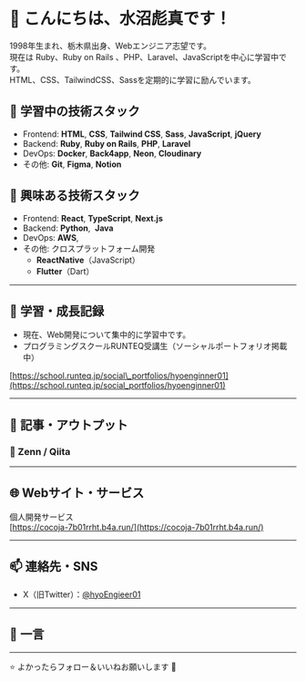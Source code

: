# 👋 こんにちは、水沼彪真です！

1998年生まれ、栃木県出身、Webエンジニア志望です。\
現在は Ruby、Ruby on Rails 、PHP、Laravel、JavaScriptを中心に学習中です。\
HTML、CSS、TailwindCSS、Sassを定期的に学習に励んでいます。


## 🔭 学習中の技術スタック

- Frontend: **HTML**, **CSS**, **Tailwind CSS**, **Sass**, **JavaScript**, **jQuery**
- Backend: **Ruby**, **Ruby on Rails**, **PHP**, **Laravel**
- DevOps: **Docker**, **Back4app**, **Neon**, **Cloudinary**
- その他: **Git**, **Figma**, **Notion**

## 🔭 興味ある技術スタック

- Frontend: **React**, **TypeScript**, **Next.js**
- Backend: **Python**,  **Java**
- DevOps: **AWS**,
- その他: クロスプラットフォーム開発
  - **ReactNative**（JavaScript）
  - **Flutter**（Dart） 

---

## 🌱 学習・成長記録

- 現在、Web開発について集中的に学習中です。
- プログラミングスクールRUNTEQ受講生（ソーシャルポートフォリオ掲載中）

[https://school.runteq.jp/social\_portfolios/hyoenginner01](https://school.runteq.jp/social_portfolios/hyoenginner01)

---

## 📝 記事・アウトプット

### 📘 Zenn / Qiita

---

## 🌐 Webサイト・サービス

個人開発サービス\
[https://cocoja-7b01rrht.b4a.run/](https://cocoja-7b01rrht.b4a.run/)

---

## 📫 連絡先・SNS

- X（旧Twitter）：[@hyoEngieer01](https://x.com/hyoEngieer01)

---

## 💬 一言

>

---

⭐️ よかったらフォロー＆いいねお願いします 🙌

